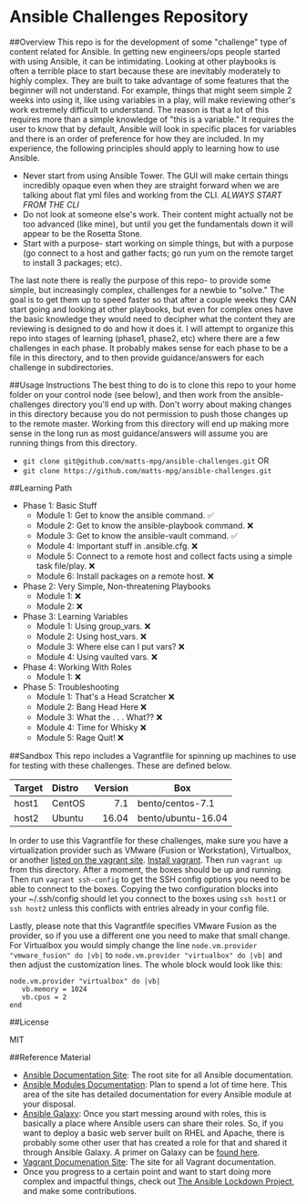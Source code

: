 Ansible Challenges Repository
===============================
##Overview
This repo is for the development of some "challenge" type of content related for Ansible. In getting new engineers/ops people started with using Ansible, it can be intimidating. Looking at other playbooks is often a terrible place to start because these are inevitably moderately to highly complex. They are built to take advantage of some features that the beginner will not understand. For example, things that might seem simple 2 weeks into using it, like using variables in a play, will make reviewing other's work extremely difficult to understand. The reason is that a lot of this requires more than a simple knowledge of "this is a variable." It requires the user to know that by default, Ansible will look in specific places for variables and there is an order of preference for how they are included. In my experience, the following principles should apply to learning how to use Ansible.
- Never start from using Ansible Tower. The GUI will make certain things incredibly opaque even when they are straight forward when we are talking about flat yml files and working from the CLI. *ALWAYS START FROM THE CLI*
- Do not look at someone else's work. Their content might actually not be too advanced (like mine), but until you get the fundamentals down it will appear to be the Rosetta Stone.
- Start with a purpose- start working on simple things, but with a purpose (go connect to a host and gather facts; go run yum on the remote target to install 3 packages; etc).

The last note there is really the purpose of this repo- to provide some simple, but increasingly complex, challenges for a newbie to "solve." The goal is to get them up to speed faster so that after a couple weeks they CAN start going and looking at other playbooks, but even for complex ones have the basic knowledge they would need to decipher what the content they are reviewing is designed to do and how it does it. I will attempt to organize this repo into stages of learning (phase1, phase2, etc) where there are a few challenges in each phase. It probably makes sense for each phase to be a file in this directory, and to then provide guidance/answers for each challenge in subdirectories. 

##Usage Instructions
The best thing to do is to clone this repo to your home folder on your control node (see below), and then work from the ansible-challenges directory you'll end up with. Don't worry about making changes in this directory because you do not permission to push those changes up to the remote master. Working from this directory will end up making more sense in the long run as most guidance/answers will assume you are running things from this directory.
- `git clone git@github.com/matts-mpg/ansible-challenges.git`
OR
- `git clone https://github.com/matts-mpg/ansible-challenges.git`
 

##Learning Path
- Phase 1: Basic Stuff
  - Module 1: Get to know the ansible command.  :white_check_mark:
  - Module 2: Get to know the ansible-playbook command.  :x:
  - Module 3: Get to know the ansible-vault command.  :white_check_mark:
  - Module 4: Important stuff in .ansible.cfg.  :x:
  - Module 5: Connect to a remote host and collect facts using a simple task file/play.  :x:
  - Module 6: Install packages on a remote host.  :x:
- Phase 2: Very Simple, Non-threatening Playbooks
  - Module 1:  :x:
  - Module 2:  :x:
- Phase 3: Learning Variables
  - Module 1: Using group_vars.  :x:
  - Module 2: Using host_vars.  :x:
  - Module 3: Where else can I put vars?  :x:
  - Module 4: Using vaulted vars.  :x:
- Phase 4: Working With Roles
  - Module 1:   :x:
- Phase 5: Troubleshooting
  - Module 1: That's a Head Scratcher  :x:
  - Module 2: Bang Head Here   :x:
  - Module 3: What the . . . What??   :x:
  - Module 4: Time for Whisky  :x:
  - Module 5: Rage Quit!  :x:

##Sandbox
This repo includes a Vagrantfile for spinning up machines to use for testing with these challenges. These are defined below.

 Target | Distro | Version | Box                 | 
:------ |:------ | -------:| ------------------- |
host1   | CentOS |  7.1    | bento/centos-7.1    |
host2   | Ubuntu | 16.04   | bento/ubuntu-16.04  |

In order to use this Vagrantfile for these challenges, make sure you have a virtualization provider such as VMware (Fusion or Workstation), Virtualbox, or another [listed on the vagrant site](https://www.vagrantup.com/docs/providers/). [Install vagrant](https://www.vagrantup.com/docs/installation/). Then run `vagrant up` from this directory. After a moment, the boxes should be up and running. Then run `vagrant ssh-config` to get the SSH config options you need to be able to connect to the boxes. Copying the two configuration blocks into your ~/.ssh/config should let you connect to the boxes using `ssh host1` or `ssh host2` unless this conflicts with entries already in your config file.

Lastly, please note that this Vagrantfile specifies VMware Fusion as the provider, so if you use a different one you need to make that small change. For Virtualbox you would simply change the line `node.vm.provider "vmware_fusion" do |vb|` to `node.vm.provider "virtualbox" do |vb|` and then adjust the customization lines. The whole block would look like this:
```
node.vm.provider "virtualbox" do |vb|
   vb.memory = 1024
   vb.cpus = 2
end
```

##License

MIT

##Reference Material
  - [Ansible Documentation Site](http://docs.ansible.com/ansible/): The root site for all Ansible documentation.
  - [Ansible Modules Documentation](http://docs.ansible.com/ansible/modules_by_category.html): Plan to spend a lot of time here. This area of the site has detailed documentation for every Ansible module at your disposal.
  - [Ansible Galaxy](https://galaxy.ansible.com/): Once you start messing around with roles, this is basically a place where Ansible users can share their roles. So, if you want to deploy a basic web server built on RHEL and Apache, there is probably some other user that has created a role for that and shared it through Ansible Galaxy. A primer on Galaxy can be [found here](http://docs.ansible.com/ansible/galaxy.html).
  - [Vagrant Documenation Site](https://www.vagrantup.com/docs/): The site for all Vagrant documentation.
  - Once you progress to a certain point and want to start doing more complex and impactful things, check out [The Ansible Lockdown Project](https://github.com/ansible/ansible-lockdown), and make some contributions.
